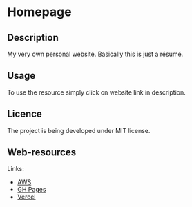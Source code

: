 # Homepage

## Description

My very own personal website. Basically this is just a résumé.

## Usage

To use the resource simply click on website link in description.

## Licence

The project is being developed under MIT license.

## Web-resources

Links:

-   [AWS](http://ev1ch-home-staging.s3-website.eu-central-1.amazonaws.com/)
-   [GH Pages](https://ev1ch.github.io/homepage/)
-   [Vercel](https://homepage-xi-weld.vercel.app/)
